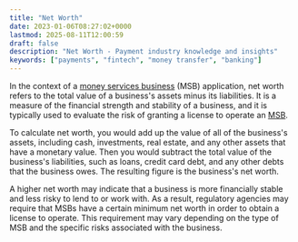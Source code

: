 ```yaml
---
title: "Net Worth"
date: 2023-01-06T08:27:02+0000
lastmod: 2025-08-11T12:00:59
draft: false
description: "Net Worth - Payment industry knowledge and insights"
keywords: ["payments", "fintech", "money transfer", "banking"]
---
```


In the context of a [money services business](https://faisalkhan.com/solutions/licensing/money-services-business-msb/) (MSB) application, net worth refers to the total value of a business's assets minus its liabilities. It is a measure of the financial strength and stability of a business, and it is typically used to evaluate the risk of granting a license to operate an [MSB](https://faisalkhan.com/solutions/licensing/money-services-business-msb/).

To calculate net worth, you would add up the value of all of the business's assets, including cash, investments, real estate, and any other assets that have a monetary value. Then you would subtract the total value of the business's liabilities, such as loans, credit card debt, and any other debts that the business owes. The resulting figure is the business's net worth.

A higher net worth may indicate that a business is more financially stable and less risky to lend to or work with. As a result, regulatory agencies may require that MSBs have a certain minimum net worth in order to obtain a license to operate. This requirement may vary depending on the type of MSB and the specific risks associated with the business.